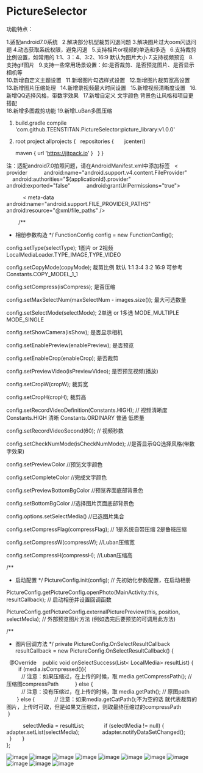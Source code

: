 # PictureSelector
功能特点：

1.适配android7.0系统    
2.解决部分机型裁剪闪退问题
3.解决图片过大oom闪退问题
4.动态获取系统权限，避免闪退  
5.支持相片or视频的单选和多选  
6.支持裁剪比例设置，如常用的  1:1、3：4、3:2、16:9 默认为图片大小
7.支持视频预览  
8.支持gif图片  
9.支持一些常用场景设置：如:是否裁剪、是否预览图片、是否显示相机等  
10.新增自定义主题设置  
11.新增图片勾选样式设置  
12.新增图片裁剪宽高设置  
13.新增图片压缩处理  
14.新增录视频最大时间设置  
15.新增视频清晰度设置  
16.新增QQ选择风格，带数字效果  
17.新增自定义 文字颜色 背景色让风格和项目更搭配  
18.新增多图裁剪功能
19.新增LuBan多图压缩


1. build.gradle
compile 'com.github.TEENSTITAN.PictureSelector:picture_library:v1.0.0'  


2. root project
allprojects {
    repositories { 
        jcenter()
        
        maven { url 'https://jitpack.io' } 
    }
}  


注：适配android7.0拍照问题，请在AndroidManifest.xml中添加标签  
 < provider 
            android:name="android.support.v4.content.FileProvider"
            android:authorities="${applicationId}.provider"
            android:exported="false"
            android:grantUriPermissions="true">
            
            < meta-data
                android:name="android.support.FILE_PROVIDER_PATHS"
                android:resource="@xml/file_paths" />              
 </provider>
 
         
/**
 * 相册参数构造
 */
FunctionConfig config = new FunctionConfig();  

config.setType(selectType); 1图片 or 2视频 LocalMediaLoader.TYPE_IMAGE,TYPE_VIDEO  

config.setCopyMode(copyMode); 裁剪比例 默认 1:1 3:4 3:2 16:9 可参考 Constants.COPY_MODEL_1_1  

config.setCompress(isCompress); 是否压缩  

config.setMaxSelectNum(maxSelectNum - images.size()); 最大可选数量  

config.setSelectMode(selectMode); 2单选 or 1多选 MODE_MULTIPLE MODE_SINGLE  

config.setShowCamera(isShow); 是否显示相机  

config.setEnablePreview(enablePreview); 是否预览  

config.setEnableCrop(enableCrop); 是否裁剪  

config.setPreviewVideo(isPreviewVideo); 是否预览视频(播放)  

config.setCropW(cropW); 裁剪宽  

config.setCropH(cropH); 裁剪高  

config.setRecordVideoDefinition(Constants.HIGH); // 视频清晰度 Constants.HIGH 清晰 Constants.ORDINARY 普通 低质量  

config.setRecordVideoSecond(60); // 视频秒数

config.setCheckNumMode(isCheckNumMode); //是否显示QQ选择风格(带数字效果)

config.setPreviewColor //预览文字颜色

config.setCompleteColor //完成文字颜色

config.setPreviewBottomBgColor //预览界面底部背景色

config.setBottomBgColor //选择图片页面底部背景色

config.options.setSelectMedia() //已选图片集合

config.setCompressFlag(compressFlag); // 1是系统自带压缩 2是鲁班压缩

config.setCompressW(compressW); //Luban压缩宽

config.setCompressH(compressH); //Luban压缩高


/**
 * 启动配置
 */
PictureConfig.init(config);  // 先初始化参数配置，在启动相册

PictureConfig.getPictureConfig.openPhoto(MainActivity.this, resultCallback);  // 启动相册并设置回调函数  

PictureConfig.getPictureConfig.externalPicturePreview(this, position, selectMedia); // 外部预览图片方法 (例如选完后要预览的可调用此方法)


/**
 * 图片回调方法
 */
private PictureConfig.OnSelectResultCallback resultCallback = new PictureConfig.OnSelectResultCallback() {  

    @Override
    public void onSelectSuccess(List< LocalMedia> resultList) {
            if (media.isCompressed()){  
                // 注意：如果压缩过，在上传的时候，取 media.getCompressPath(); // 压缩图compressPath
            } else {  
                // 注意：没有压缩过，在上传的时候，取 media.getPath(); // 原图path
            } else {
                // 注意：如果media.getCatPath();不为空的话 就代表裁剪的图片，上传时可取，但是如果又压缩过，则取最终压缩过的compressPath
            }
            
            selectMedia = resultList;  
            if (selectMedia != null) {
                adapter.setList(selectMedia);
                adapter.notifyDataSetChanged();
            }
        }  
  };  
  



![image](https://github.com/TEENSTITAN/PictureSelector/blob/master/image/A574F86A9A9F42A77D03B0ACC9E761C9.jpg)
![image](https://github.com/TEENSTITAN/PictureSelector/blob/master/image/ABE302D298BD56DEC871F4464E64646F.jpg)
![image](https://github.com/TEENSTITAN/PictureSelector/blob/master/image/3483AB11C78AF4C6DCC408504768A138.jpg)
![image](https://github.com/TEENSTITAN/PictureSelector/blob/master/image/66C119A6BD918EAF9418324836C34BA6.jpg)
![image](https://github.com/TEENSTITAN/PictureSelector/blob/master/image/new_image.jpg)
![image](https://github.com/TEENSTITAN/PictureSelector/blob/master/image/5F1513BFD9490AF153E3E30840964FB1.jpg)
![image](https://github.com/TEENSTITAN/PictureSelector/blob/master/image/BA7C4A038613182020DA9CE0152DA5D4.jpg)
![image](https://github.com/TEENSTITAN/PictureSelector/blob/master/image/0F918EB15954836F59A95A3F7E0D2012.jpg)
![image](https://github.com/TEENSTITAN/PictureSelector/blob/master/image/2AEDE4E52CC095F5896E066C59DDDF85.jpg)
![image](https://github.com/TEENSTITAN/PictureSelector/blob/master/image/36C818DEDF2A5AA745CD699FBBF67E7F.jpg)
![image](https://github.com/TEENSTITAN/PictureSelector/blob/master/image/9B433C9C47C3FCA7BC42D6E3B6F27698.jpg)
